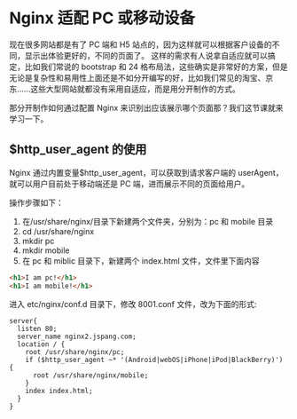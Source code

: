 # Nginx 适配 PC 或移动设备

现在很多网站都是有了 PC 端和 H5 站点的，因为这样就可以根据客户设备的不同，显示出体验更好的，不同的页面了。
这样的需求有人说拿自适应就可以搞定，比如我们常说的 bootstrap 和 24 格布局法，这些确实是非常好的方案，但是无论是复杂性和易用性上面还是不如分开编写的好，比如我们常见的淘宝、京东......这些大型网站就都没有采用自适应，而是用分开制作的方式。

那分开制作如何通过配置 Nginx 来识别出应该展示哪个页面那？我们这节课就来学习一下。

## $http_user_agent 的使用

Nginx 通过内置变量$http_user_agent，可以获取到请求客户端的 userAgent，就可以用户目前处于移动端还是 PC 端，进而展示不同的页面给用户。

操作步骤如下：

1. 在/usr/share/nginx/目录下新建两个文件夹，分别为：pc 和 mobile 目录
2. cd /usr/share/nginx
3. mkdir pc
4. mkdir mobile
5. 在 pc 和 miblic 目录下，新建两个 index.html 文件，文件里下面内容

```html
<h1>I am pc!</h1>
<h1>I am mobile!</h1>
```

进入 etc/nginx/conf.d 目录下，修改 8001.conf 文件，改为下面的形式:

```shell
server{
  listen 80;
  server_name nginx2.jspang.com;
  location / {
    root /usr/share/nginx/pc;
    if ($http_user_agent ~* '(Android|webOS|iPhone|iPod|BlackBerry)') {
      root /usr/share/nginx/mobile;
    }
    index index.html;
  }
}
```
